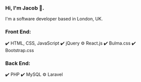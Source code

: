 ### Hi, I'm Jacob 👋.

I'm a software developer based in London, UK.

### Front End:

✔️ HTML, CSS, JavaScript
✔️ jQuery
⚙️ React.js
✔️ Bulma.css
✔️ Bootstrap.css

### Back End:

✔️ PHP
✔️ MySQL
⚙️ Laravel

<!--
**jacobcollinsdev/jacobcollinsdev** is a ✨ _special_ ✨ repository because its `README.md` (this file) appears on your GitHub profile.

Here are some ideas to get you started:

- 🔭 I’m currently working on ...
- 🌱 I’m currently learning ...
- 👯 I’m looking to collaborate on ...
- 🤔 I’m looking for help with ...
- 💬 Ask me about ...
- 📫 How to reach me: ...
- 😄 Pronouns: ...
- ⚡ Fun fact: ...
-->
